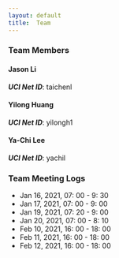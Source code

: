 ```yaml
---
layout: default
title:  Team
---
```


### Team Members


#### Jason Li
***UCI Net ID***: taichenl

#### Yilong Huang
***UCI Net ID***: yilongh1

#### Ya-Chi Lee
***UCI Net ID***: yachil



### Team Meeting Logs
- Jan 16, 2021, 07: 00 - 9: 30
- Jan 17, 2021, 07: 00 - 9: 00
- Jan 19, 2021, 07: 20 - 9: 00
- Jan 20, 2021, 07: 00 - 8: 10
- Feb 10, 2021, 16: 00 - 18: 00
- Feb 11, 2021, 16: 00 - 18: 00
- Feb 12, 2021, 16: 00 - 18: 00